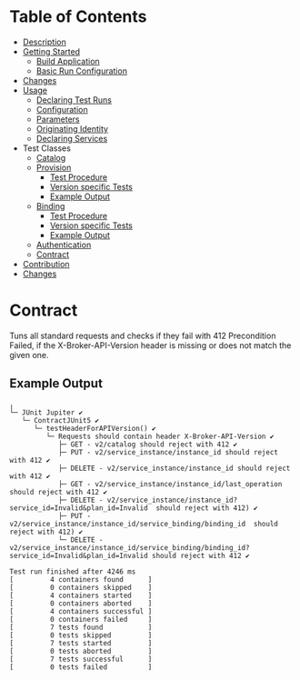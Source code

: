 # Table of Contents
- [Description](../README.md#description)
- [Getting Started](../README.md#getting-started)
    - [Build Application](../README.md#build-application)
    - [Basic Run Configuration](../README.md#basic-run-configuration)
- [Changes](../README.md#changes)
- [Usage](Usage.md)
    - [Declaring Test Runs](Usage.md#declaring-test-runs)
    - [Configuration](Usage.md#configuration)
    - [Parameters](Usage.md#parameters)
    - [Originating Identity](Usage.md#originating-identity)
    - [Declaring Services](Usage.md#declaring-services)
- Test Classes
    - [Catalog](CatalogTest.md)
    - [Provision](ProvisionTests.md#provision-tests)
        - [Test Procedure](ProvisionTests.md#test-procedure)
        - [Version specific Tests](ProvisionTests.md#version-specific-tests)
        - [Example Output](ProvisionTests.md#example-output)
    - [Binding](BindingTests.md#binding)
        - [Test Procedure](BindingTests.md#test-procedure)
        - [Version specific Tests](BindingTests.md#version-specific-tests)
        - [Example Output](BindingTests.md#example-output)
    - [Authentication](docs/AuthenticationTests.md)
    - [Contract](#contract)
- [Contribution](docs/Contribution.md)
- [Changes](/docs/Changes.md)

# Contract

Tuns all standard requests and checks if they fail with 412 Precondition Failed, if the X-Broker-API-Version header is missing or does not match the given one.

## Example Output

```
╷
└─ JUnit Jupiter ✔
   └─ ContractJUnit5 ✔
      └─ testHeaderForAPIVersion() ✔
         └─ Requests should contain header X-Broker-API-Version ✔
            ├─ GET - v2/catalog should reject with 412 ✔
            ├─ PUT - v2/service_instance/instance_id should reject with 412 ✔
            ├─ DELETE - v2/service_instance/instance_id should reject with 412 ✔
            ├─ GET - v2/service_instance/instance_id/last_operation should reject with 412 ✔
            ├─ DELETE - v2/service_instance/instance_id?service_id=Invalid&plan_id=Invalid  should reject with 412) ✔
            ├─ PUT - v2/service_instance/instance_id/service_binding/binding_id  should reject with 412) ✔
            └─ DELETE - v2/service_instance/instance_id/service_binding/binding_id?service_id=Invalid&plan_id=Invalid should reject with 412 ✔

Test run finished after 4246 ms
[         4 containers found      ]
[         0 containers skipped    ]
[         4 containers started    ]
[         0 containers aborted    ]
[         4 containers successful ]
[         0 containers failed     ]
[         7 tests found           ]
[         0 tests skipped         ]
[         7 tests started         ]
[         0 tests aborted         ]
[         7 tests successful      ]
[         0 tests failed          ]
```
